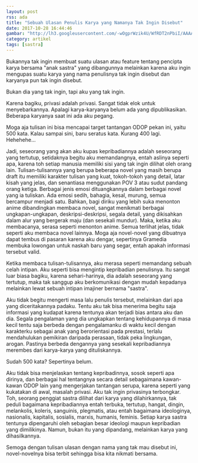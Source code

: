 ```yaml
---
layout: post
rss: ada
title: "Sebuah Ulasan Penulis Karya yang Namanya Tak Ingin Disebut"
date: 2017-10-28 16:44:46
gambar: "http://lh3.googleusercontent.com/-wOgprWzik4U/WfRDT2nPbiI/AAAAAAAAClo/swcqr-8r0Esz5sLW-KpbTdrRNIMEbs__wCLcBGAs/s900/sat-subject-test-literature-tutoring-solution_134371_large.jpg"
category: artikel
tags: [sastra]
---
```


Bukannya tak ingin membuat suatu ulasan atau feature tentang pencipta karya bersama "anak sastra" yang dibangunnya melainkan karena aku ingin mengupas suatu karya yang nama penulisnya tak ingin disebut dan karyanya pun tak ingin disebut.

Bukan dia yang tak ingin, tapi aku yang tak ingin.

Karena bagiku, privasi adalah privasi. Sangat tidak elok untuk menyebarkannya. Apalagi karya-karyanya belum ada yang dipublikasikan. Beberapa karyanya saat ini ada aku pegang.

Moga aja tulisan ini bisa mencapai target tantangan ODOP pekan ini, yaitu 500 kata. Kalau sampai sini, baru seratus kata. Kurang 400 lagi. Hehehehe...

Jadi, seseorang yang akan aku kupas kepribadiannya adalah seseorang yang tertutup, setidaknya begitu aku memandangnya, entah aslinya seperti apa, karena toh setiap manusia memiliki sisi yang tak ingin dilihat oleh orang lain. Tulisan-tulisannya yang berupa beberapa novel yang masih berupa draft itu memiliki karakter tulisan yang kuat, tokoh-tokoh yang detail, latar kisah yang jelas, dan senantiasa menggunakan POV 3 atau sudut pandang orang ketiga. Berbagai jenis emosi dituangkannya dalam berbagai novel yang ia tuliskan. Ada emosi sedih, bahagia, kesal, murung, semua bercampur menjadi satu. Bahkan, bagi diriku yang lebih suka menonton anime dibandingkan membaca novel, sangat menikmati berbagai ungkapan-ungkapan, deskripsi-deskripsi, segala detail, yang dikisahkan dalam alur yang bergerak maju (dan sesekali mundur). Maka, ketika aku membacanya, serasa seperti menonton anime. Semua terlihat jelas, tidak seperti aku membaca novel lainnya. Moga aja novel-novel yang dibuatnya dapat tembus di pasaran karena aku dengar, sepertinya Gramedia membuka lowongan untuk naskah baru yang segar, entah apakah informasi tersebut valid.

Ketika membaca tulisan-tulisannya, aku merasa seperti memandang sebuah celah intipan. Aku seperti bisa mengintip kepribadian penulisnya. Itu sangat luar biasa bagiku, karena sehari-harinya, dia adalah seseorang yang tertutup, maka tak sanggup aku berkomunikasi dengan mudah kepadanya melainkan lewat sebuah intipan imajiner bernama "sastra".

Aku tidak begitu mengerti masa lalu penulis tersebut, melainkan dari apa yang diceritakannya padaku. Tentu aku tak bisa menerima begitu saja informasi yang kudapat karena tentunya akan terjadi bias antara aku dan dia. Segala pengalaman yang dia ungkapkan tentang kehidupannya di masa kecil tentu saja berbeda dengan pengalamanku di waktu kecil dengan karakterku sebagai anak yang berorientasi pada prestasi, terlalu mendahulukan pemikiran daripada perasaan, tidak peka lingkungan, arogan. Pastinya berbeda dengannya yang sesekali kepribadiannya merembes dari karya-karya yang dituliskannya.

Sudah 500 kata? Sepertinya belum.

Aku tidak bisa menjelaskan tentang kepribadinnya, sosok seperti apa dirinya, dan berbagai hal tentangnya secara detail sebagaimana kawan-kawan ODOP lain yang mengerjakan tantangan serupa, karena seperti yang kukatakan di awal, masalah privasi. Aku tak ingin privasinya terbongkar. Toh, seorang penggiat sastra dilihat dari karya yang dilahirkannya, tak peduli bagaimana kepribadiannya entah terbuka, tertutup, hangat, dingin, melankolis, koleris, sanguinis, plegmatis, atau entah bagaimana ideologinya, nasionalis, kapitalis, sosialis, marxis, humanis, feminis. Setiap karya sastra tentunya dipengaruhi oleh sebagian besar ideologi maupun kepribadian yang dimilikinya. Namun, bukan itu yang dipandang, melainkan karya yang dihasilkannya.

Semoga dengan tulisan ulasan dengan nama yang tak mau disebut ini, novel-novelnya bisa terbit sehingga bisa kita nikmati bersama.
